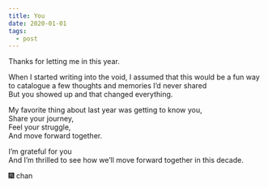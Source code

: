 ```yaml
---
title: You
date: 2020-01-01
tags:
  - post
---
```


Thanks for letting me in this year.

When I started writing into the void, I assumed that this would be a fun way to catalogue a few thoughts and memories I’d never shared  
But you showed up and that changed everything.

My favorite thing about last year was getting to know you,  
Share your journey,  
Feel your struggle,  
And move forward together.

I’m grateful for you  
And I’m thrilled to see how we’ll move forward together in this decade.

🎆 chan
